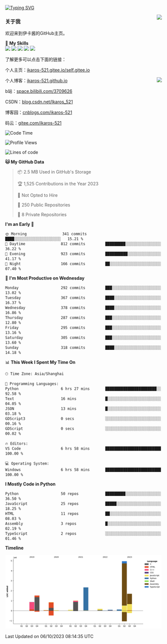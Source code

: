 [![Typing SVG](https://readme-typing-svg.herokuapp.com?size=25&duration=2500&color=8C43EA&vCenter=true&width=200&height=40&lines=Hi+Welcome+%F0%9F%91%8B%F0%9F%8F%BB;I'm+Love丶伊卡洛斯)](https://git.io/typing-svg)

<a href="#">
  <img align="right" src="https://github-readme-stats.vercel.app/api?username=Ikaros-521&count_private=true&show_icons=true&bg_color=15,f2f7fd,E0EAFC" />
</a>

### 关于我

欢迎来到伊卡酱的GitHub主页。

🌟 **My Skills**  
![](https://img.shields.io/badge/-C-A8B9CC?style=flat-square&logo=C&logoColor=fff)
![](https://img.shields.io/badge/-Python-3776AB?style=flat-square&logo=Python&logoColor=fff)
![](https://img.shields.io/badge/-JavaScript-F7DF1E?style=flat-square&logo=JavaScript&logoColor=fff)
![](https://img.shields.io/badge/-C++-00599C?style=flat-square&logo=Cpp&logoColor=fff)
![](https://img.shields.io/badge/-Linux-000000?style=flat-square&logo=Linux&logoColor=fff)

了解更多可以点击下面的链接：  

个人主页：[ikaros-521.gitee.io/self.gitee.io](https://ikaros-521.gitee.io/self.gitee.io/)  

<img align='right' src="https://github.com/Ikaros-521/Ikaros-521/assets/40910637/3a5e50bc-91dc-4aa5-b7a0-8b27ad1c2b33" height="432">

个人博客：[ikaros-521.github.io](https://ikaros-521.github.io/)  

b站：[space.bilibili.com/3709626](https://space.bilibili.com/3709626)  

CSDN：[blog.csdn.net/Ikaros_521](https://blog.csdn.net/Ikaros_521)  

博客园：[cnblogs.com/ikaros-521](https://www.cnblogs.com/ikaros-521)  

码云：[gitee.com/ikaros-521](https://gitee.com/ikaros-521)  


<!--START_SECTION:waka-->
![Code Time](http://img.shields.io/badge/Code%20Time-684%20hrs%2034%20mins-blue)

![Profile Views](http://img.shields.io/badge/Profile%20Views-6-blue)

![Lines of code](https://img.shields.io/badge/From%20Hello%20World%20I%27ve%20Written-13.7%20million%20lines%20of%20code-blue)

**🐱 My GitHub Data** 

> 📦 2.5 MB Used in GitHub's Storage 
 > 
> 🏆 1,525 Contributions in the Year 2023
 > 
> 🚫 Not Opted to Hire
 > 
> 📜 250 Public Repositories 
 > 
> 🔑 8 Private Repositories 
 > 
**I'm an Early 🐤** 

```text
🌞 Morning                341 commits         ████░░░░░░░░░░░░░░░░░░░░░   15.21 % 
🌆 Daytime                812 commits         █████████░░░░░░░░░░░░░░░░   36.22 % 
🌃 Evening                923 commits         ██████████░░░░░░░░░░░░░░░   41.17 % 
🌙 Night                  166 commits         ██░░░░░░░░░░░░░░░░░░░░░░░   07.40 % 
```
📅 **I'm Most Productive on Wednesday** 

```text
Monday                   292 commits         ███░░░░░░░░░░░░░░░░░░░░░░   13.02 % 
Tuesday                  367 commits         ████░░░░░░░░░░░░░░░░░░░░░   16.37 % 
Wednesday                378 commits         ████░░░░░░░░░░░░░░░░░░░░░   16.86 % 
Thursday                 287 commits         ███░░░░░░░░░░░░░░░░░░░░░░   12.80 % 
Friday                   295 commits         ███░░░░░░░░░░░░░░░░░░░░░░   13.16 % 
Saturday                 305 commits         ███░░░░░░░░░░░░░░░░░░░░░░   13.60 % 
Sunday                   318 commits         ████░░░░░░░░░░░░░░░░░░░░░   14.18 % 
```


📊 **This Week I Spent My Time On** 

```text
🕑︎ Time Zone: Asia/Shanghai

💬 Programming Languages: 
Python                   6 hrs 27 mins       ███████████████████████░░   92.58 % 
Text                     16 mins             █░░░░░░░░░░░░░░░░░░░░░░░░   04.05 % 
JSON                     13 mins             █░░░░░░░░░░░░░░░░░░░░░░░░   03.18 % 
GDScript3                0 secs              ░░░░░░░░░░░░░░░░░░░░░░░░░   00.16 % 
GDScript                 0 secs              ░░░░░░░░░░░░░░░░░░░░░░░░░   00.02 % 

🔥 Editors: 
VS Code                  6 hrs 58 mins       █████████████████████████   100.00 % 

💻 Operating System: 
Windows                  6 hrs 58 mins       █████████████████████████   100.00 % 
```

**I Mostly Code in Python** 

```text
Python                   50 repos            █████████░░░░░░░░░░░░░░░░   36.50 % 
JavaScript               25 repos            █████░░░░░░░░░░░░░░░░░░░░   18.25 % 
HTML                     11 repos            ██░░░░░░░░░░░░░░░░░░░░░░░   08.03 % 
Assembly                 3 repos             █░░░░░░░░░░░░░░░░░░░░░░░░   02.19 % 
TypeScript               2 repos             ░░░░░░░░░░░░░░░░░░░░░░░░░   01.46 % 
```



**Timeline**

![Lines of Code chart](https://raw.githubusercontent.com/Ikaros-521/Ikaros-521/main/assets/bar_graph.png)


 Last Updated on 06/10/2023 08:14:35 UTC
<!--END_SECTION:waka-->


<!--
**Ikaros-521/Ikaros-521** is a ✨ _special_ ✨ repository because its `README.md` (this file) appears on your GitHub profile.

Here are some ideas to get you started:

- 🔭 I’m currently working on ...
- 🌱 I’m currently learning ...
- 👯 I’m looking to collaborate on ...
- 🤔 I’m looking for help with ...
- 💬 Ask me about ...
- 📫 How to reach me: ...
- 😄 Pronouns: ...
- ⚡ Fun fact: ...
-->
